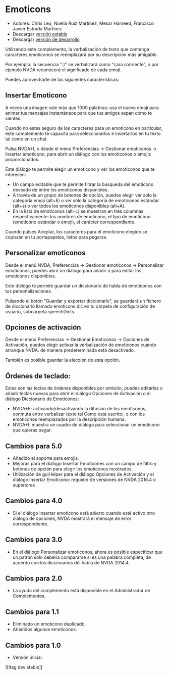 # Emoticons #

* Autores: Chris Leo, Noelia Ruiz Martínez, Mesar Hameed, Francisco Javier Estrada Martínez
* Descargar [versión estable][1]
* Descargar [versión de desarrollo][2]

Utilizando este complemento, la verbalización de texto que contenga caracteres emoticonos se reemplazará por su descripción más amigable.

Por ejemplo: la secuencia ":)" se verbalizará como "cara sonriente", o por ejemplo NVDA reconocerá el significado de cada emoji.

Puedes aprovecharte de las siguientes características:

## Insertar Emoticono ##

A veces una imagen vale más que 1000 palabras: usa el nuevo emoji para animar tus mensajes instantáneos para que tus amigos sepan cómo te sientes.

Cuando no estés seguro de los caracteres para un emoticono en particular, este complemento te capacita para seleccionarlos e insertarlos en tu texto tal como en un chat.

Pulsa NVDA+I, o desde el menú Preferencias -> Gestionar emoticonos -> Insertar emoticono, para abrir un diálogo con los emoticonos o emojis proporcionados.

Este diálogo te permite elegir un emoticono y ver los emoticonos que te interesen:

*	Un campo editable que te permite filtrar la búsqueda del emoticono deseado de entre los emoticonos disponibles.
*	A través de un grupo de botones de opción, puedes elegir ver sólo la categoría emoji (alt+E) o ver sólo la categoría de emoticonos estándar (alt+s) o ver todos los emoticonos disponibles (alt+A).
*	En la lista de emoticonos (alt+L) se muestran en tres columnas respectivamente: los nombres de emoticono, el tipo de emoticono (emoticono estándar o emoji), el carácter correspondiente.

Cuando pulses Aceptar, los caracteres para el emoticono elegido se copiarán en tu portapapeles, listos para pegarse.

## Personalizar emoticonos ##

Desde el menú NVDA, Preferencias -> Gestionar emoticonos -> Personalizar emoticonos, puedes abrir un diálogo para añadir o para editar los emoticonos disponibles.

Este diálogo te permite guardar un diccionario de habla de emoticonos con tus personalizaciones.

Pulsando el botón "Guardar y exportar diccionario", se guardará un fichero de diccionario llamado emoticons.dic en tu carpeta de configuración de usuario, subcarpeta speechDicts.

## Opciones de activación ##

Desde el menú Preferencias -> Gestionar Emoticonos -> Opciones de Activación, puedes elegir activar la verbalización de emoticonos cuando arranque NVDA. de manera predeterminada está desactivado.

También es posible guardar la elección de esta opción.

## Órdenes de teclado: ##

Estas son las teclas de órdenes disponibles por omisión, puedes editarlas o añadir teclas nuevas para abrir el diálogo Opciones de Activación o el diálogo Diccionario de Emoticonos:

* NVDA+E: activando/desactivando la difusión de los emoticonos, conmuta entre verbalizar texto tal Como está escrito:, o con los emoticonos reemplazados por la descripción humana.
* NVDA+I: muestra un cuadro de diálogo para seleccionar un emoticono que quieras pegar.


## Cambios para 5.0 ##

* Añadido el soporte para emojis.
* Mejoras para el diálogo Insertar Emoticones con un campo de filtro y botones de opción para elegir los emoticonos mostrados.
* Utilización de guiHelper para el diálogo Opciones de Activación y el diálogo Insertar Emoticono: requiere de versiones de NVDA 2016.4 o superiores

## Cambios para 4.0 ##

* Si el diálogo Insertar emoticono está abierto cuando esté activo otro diálogo de opciones, NVDA mostrará el mensaje de error correspondiente.


## Cambios para 3.0 ##

* En el diálogo Personalizar emoticonos, ahora es posible especificar que un patrón sólo debería compararse si es una palabra completa, de acuerdo con los diccionarios del habla de NVDA 2014.4.


## Cambios para 2.0 ##

* La ayuda del complemento está disponible en el Administrador de Complementos.


## Cambios para 1.1 ##

* Eliminado un emoticono duplicado.
* Añadidos algunos emoticonos.

## Cambios para 1.0 ##

* Versión inicial.

[[!tag dev stable]]

[1]: http://addons.nvda-project.org/files/get.php?file=emo

[2]: http://addons.nvda-project.org/files/get.php?file=emo-dev
